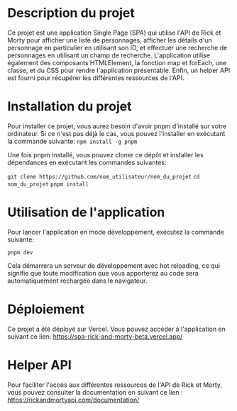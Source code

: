 # Description du projet #
Ce projet est une application Single Page (SPA) qui utilise l'API de Rick et Morty pour afficher une liste de personnages, afficher les détails d'un personnage en particulier en utilisant son ID, et effectuer une recherche de personnages en utilisant un champ de recherche. L'application utilise également des composants HTMLElement, la fonction map et forEach, une classe, et du CSS pour rendre l'application présentable. Enfin, un helper API est fourni pour récupérer les différentes ressources de l'API.


# Installation du projet #
Pour installer ce projet, vous aurez besoin d'avoir pnpm d'installé sur votre ordinateur. Si ce n'est pas déjà le cas, vous pouvez l'installer en exécutant la commande suivante: ```npm install -g pnpm```

Une fois pnpm installé, vous pouvez cloner ce dépôt et installer les dépendances en exécutant les commandes suivantes:

```git clone https://github.com/nom_utilisateur/nom_du_projet```
```cd nom_du_projet```
```pnpm install```

# Utilisation de l'application #
Pour lancer l'application en mode développement, exécutez la commande suivante:

```pnpm dev```

Cela démarrera un serveur de développement avec hot reloading, ce qui signifie que toute modification que vous apporterez au code sera automatiquement rechargée dans le navigateur.

# Déploiement #
Ce projet a été déployé sur Vercel. Vous pouvez accéder à l'application en suivant ce lien: https://spa-rick-and-morty-beta.vercel.app/

# Helper API #

Pour faciliter l'accès aux différentes ressources de l'API de Rick et Morty, vous pouvez consulter la documentation en suivant ce lien : https://rickandmortyapi.com/documentation/


